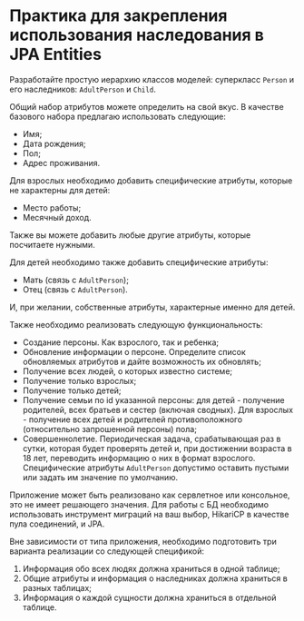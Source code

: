 # Практика для закрепления использования наследования в JPA Entities

Разработайте простую иерархию классов моделей: суперкласс `Person` и его наследников: `AdultPerson` и `Child`.

Общий набор атрибутов можете определить на свой вкус. В качестве базового набора предлагаю использовать следующие:

- Имя;
- Дата рождения;
- Пол;
- Адрес проживания.

Для взрослых необходимо добавить специфические атрибуты, которые не характерны для детей:

- Место работы;
- Месячный доход.

Также вы можете добавить любые другие атрибуты, которые посчитаете нужными.

Для детей необходимо также добавить специфические атрибуты:

- Мать (связь с `AdultPerson`);
- Отец (связь с `AdultPerson`).

И, при желании, собственные атрибуты, характерные именно для детей.

Также необходимо реализовать следующую функциональность:

- Создание персоны. Как взрослого, так и ребенка;
- Обновление информации о персоне. Определите список обновляемых атрибутов и дайте возможность их обновлять; 
- Получение всех людей, о которых известно системе;
- Получение только взрослых;
- Получение только детей;
- Получение семьи по id указанной персоны: для детей - получение родителей, всех братьев и сестер (включая сводных). 
  Для взрослых - получение всех детей и родителей противоположного (относительно запрошенной персоны) пола;
- Совершеннолетие. Периодическая задача, срабатывающая раз в сутки, которая будет проверять детей и, при достижении 
  возраста в 18 лет, переводить информацию о них в формат взрослого. Специфические атрибуты `AdultPerson` допустимо 
  оставить пустыми или задать им значение по умолчанию.

Приложение может быть реализовано как сервлетное или консольное, это не имеет решающего значения. Для работы с БД 
необходимо использовать инструмент миграций на ваш выбор, HikariCP в качестве пула соединений, и JPA.

Вне зависимости от типа приложения, необходимо подготовить три варианта реализации со следующей спецификой:

1. Информация обо всех людях должна храниться в одной таблице;
2. Общие атрибуты и информация о наследниках должна храниться в разных таблицах;
3. Информация о каждой сущности должна храниться в отдельной таблице.
